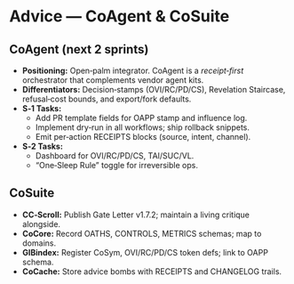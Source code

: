# Advice — CoAgent & CoSuite

## CoAgent (next 2 sprints)
- **Positioning:** Open‑palm integrator. CoAgent is a *receipt‑first* orchestrator that complements vendor agent kits.
- **Differentiators:** Decision‑stamps (OVI/RC/PD/CS), Revelation Staircase, refusal‑cost bounds, and export/fork defaults.
- **S‑1 Tasks:**
  - Add PR template fields for OAPP stamp and influence log.
  - Implement dry‑run in all workflows; ship rollback snippets.
  - Emit per‑action RECEIPTS blocks (source, intent, channel).
- **S‑2 Tasks:**
  - Dashboard for OVI/RC/PD/CS, TAI/SUC/VL.
  - “One‑Sleep Rule” toggle for irreversible ops.

## CoSuite
- **CC‑Scroll:** Publish Gate Letter v1.7.2; maintain a living critique alongside.
- **CoCore:** Record OATHS, CONTROLS, METRICS schemas; map to domains.
- **GIBindex:** Register CoSym, OVI/RC/PD/CS token defs; link to OAPP schema.
- **CoCache:** Store advice bombs with RECEIPTS and CHANGELOG trails.
